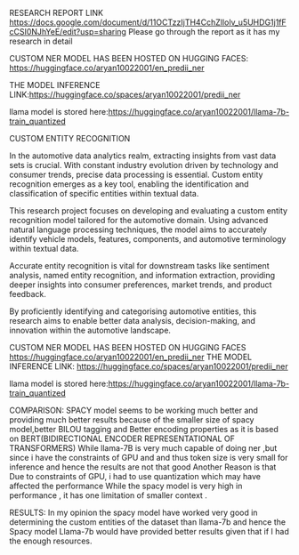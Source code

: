 RESEARCH REPORT LINK https://docs.google.com/document/d/11OCTzzIjTH4CchZlIolv_u5UHDG1j1fFcCSI0NJhYeE/edit?usp=sharing
Please go through the report as it has my research in detail

CUSTOM NER MODEL HAS BEEN HOSTED ON HUGGING FACES: https://huggingface.co/aryan10022001/en_predii_ner


THE MODEL INFERENCE LINK:https://huggingface.co/spaces/aryan10022001/predii_ner

llama model is stored here:https://huggingface.co/aryan10022001/llama-7b-train_quantized

CUSTOM ENTITY RECOGNITION


In the automotive data analytics realm, extracting insights from vast data sets is crucial. With constant industry evolution driven by technology and consumer trends, precise data processing is essential. Custom entity recognition emerges as a key tool, enabling the identification and classification of specific entities within textual data.

This research project focuses on developing and evaluating a custom entity recognition model tailored for the automotive domain. Using advanced natural language processing techniques, the model aims to accurately identify vehicle models, features, components, and automotive terminology within textual data.

Accurate entity recognition is vital for downstream tasks like sentiment analysis, named entity recognition, and information extraction, providing deeper insights into consumer preferences, market trends, and product feedback.

By proficiently identifying and categorising automotive entities, this research aims to enable better data analysis, decision-making, and innovation within the automotive landscape.


CUSTOM NER MODEL HAS BEEN HOSTED ON HUGGING FACES https://huggingface.co/aryan10022001/en_predii_ner
THE MODEL INFERENCE LINK:
https://huggingface.co/spaces/aryan10022001/predii_ner

llama model is stored here:https://huggingface.co/aryan10022001/llama-7b-train_quantized

COMPARISON:
SPACY model seems to be working much better and providing much better results because of the smaller size of spacy model,better BILOU tagging and Better encoding properties as it is based on BERT(BIDIRECTIONAL ENCODER REPRESENTATIONAL OF TRANSFORMERS)
While llama-7B is very much capable of doing ner ,but since i have the constraints of GPU and and thus token size is very small for inference and hence the results are not that good
Another Reason is that Due to constraints of GPU, i had to use quantization which may have affected the performance
While the spacy model is very high in performance , it has one limitation of smaller context .

RESULTS:
In my opinion the spacy model have worked very good in determining the custom entities of the dataset than llama-7b and hence the Spacy model
Llama-7b  would have provided better results given that if I had the enough resources.



